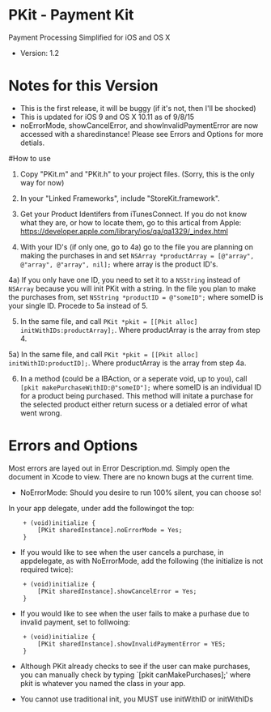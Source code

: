 # PKit - Payment Kit
Payment Processing Simplified for iOS and OS X

* Version: 1.2

# Notes for this Version

* This is the first release, it will be buggy (if it's not, then I'll be shocked)
* This is updated for iOS 9 and OS X 10.11 as of 9/8/15
* noErrorMode, showCancelError, and showInvalidPaymentError are now accessed with a sharedinstance! Please see Errors and Options for more detials.

#How to use

1) Copy "PKit.m" and "PKit.h" to your project files. (Sorry, this is the only way for now)

2) In your "Linked Frameworks", include "StoreKit.framework".

3) Get your Product Identifers from iTunesConnect. If you do not know what they are, or how to locate them, go to this artical from Apple: https://developer.apple.com/library/ios/qa/qa1329/_index.html

4) With your ID's (if only one, go to 4a) go to the file you are planning on making the purchases in and set `NSArray *productArray = [@"array", @"array", @"array", nil];` where array is the product ID's.

4a) If you only have one ID, you need to set it to a `NSString` instead of `NSArray` because you will init PKit with a string. In the file you plan to make the purchases from, set `NSString *productID = @"someID";` where someID is your single ID. Procede to 5a instead of 5.

5) In the same file, and call `PKit *pkit = [[Pkit alloc] initWithIDs:productArray];`. Where productArray is the array from step 4.

5a) In the same file, and call `PKit *pkit = [[Pkit alloc] initWithID:productID];`. Where productArray is the array from step 4a.

6) In a method (could be a IBAction, or a seperate void, up to you), call `[pkit makePurchaseWithID:@"someID"];` where someID is an individual ID for a product being purchased. This method will initate a purchase for the selected product either return sucess or a detialed error of what went wrong.

# Errors and Options

Most errors are layed out in Error Description.md. Simply open the document in Xcode to view. There are no known bugs at the current time.

* NoErrorMode: Should you desire to run 100% silent, you can choose so!

In your app delegate, under add the followingot the top:
```
    + (void)initialize {
        [PKit sharedInstance].noErrorMode = Yes;
    }
```

* If you would like to see when the user cancels a purchase, in appdelegate, as with NoErrorMode, add the following (the initialize is not required twice):
```
    + (void)initialize {
        [PKit sharedInstance].showCancelError = Yes;
    }
```

* If you would like to see when the user fails to make a purhase due to invalid payment, set to follwoing:
```
    + (void)initialize {
        [PKit sharedInstance].showInvalidPaymentError = YES;
    }
```

* Although PKit already checks to see if the user can make purchases, you can manually check by typing `[pkit canMakePurchases];' where pkit is whatever you named the class in your app.

* You cannot use traditional init, you MUST use initWithID or initWithIDs